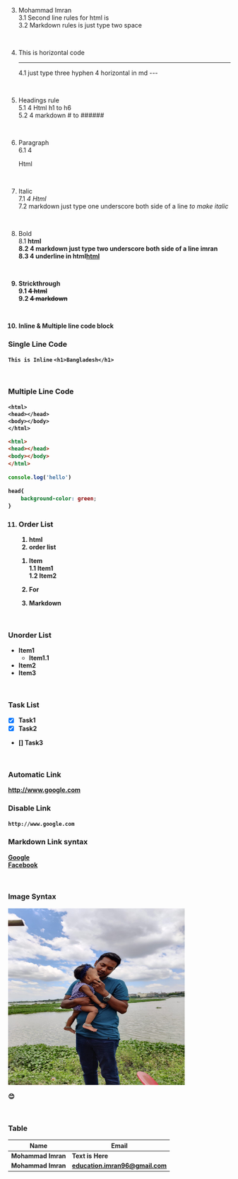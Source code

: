 <!-- markdown tutorial-->  
3. Mohammad Imran  
	3.1 Second line rules for html is <br/>
	3.2 Markdown rules is just type two space 
    
    <br/> 
4. This is horizontal code<hr/>
	4.1 just type three hyphen 4 horizontal in md ---  

    <br/>
5. Headings rule  
	5.1 4 Html h1 to h6  
	5.2 4 markdown # to ######  

    <br/>
6. Paragraph  
	6.1 4 <p>Html</p>

    <br/>
7. Italic  
	7.1 <i>4 Html</i>  
	7.2 markdown just type one underscore both side of a line _to make italic_ 

    <br/> 
8. Bold  
	8.1 <b>html  
	8.2 4 markdown just type two underscore both side of a line __imran__  
	8.3 4 underline in html<u>html</u>  

    <br/>
9. Strickthrough  
	9.1 <del>4 html</del>  
	9.2 ~~4 markdown~~  

    <br/>
10. Inline & Multiple line code block  

### Single Line Code
`This is Inline`
`<h1>Bangladesh</h1>`

<br/>

### Multiple Line Code
```
<html>
<head></head>
<body></body>
</html>

```
```html
<html>
<head></head>
<body></body>
</html>
```
```javascript
console.log('hello')
```
```css
head{
    background-color: green;
}
```
11. ### Order List

    <ol>
    <li>html</li>
    <li>order list</li>
    </ol>

    1. Item<br>
        1.1 Item1  
        1.2 Item2
    2. For 

    3. Markdown

    <br/>
### Unorder List

- Item1
    - Item1.1
- Item2
- Item3

 <br/>

### Task List
- [x] Task1
- [x] Task2
- [] Task3

<br/>

### Automatic Link

http://www.google.com

### Disable Link

`http://www.google.com`

### Markdown Link syntax

[Google](websitelink)  
[Facebook](facebookline)


</br>

### Image Syntax   

<!--![Profile](./images/imran_tasneem.jpg)-->
<img src="./images/imran_tasneem.jpg" width="400" height="400" title="Father and Daughter but missing mother"/>  


</br>

😊

</br>

### Table  

| Name | Email |
| -----| ----- |
| Mohammad Imran | Text is Here |
| Mohammad Imran | education.imran96@gmail.com |

<!--all link is here-->
[websitelink]: http://www.google.com
[facebooklink]: http://www.facebook.com

